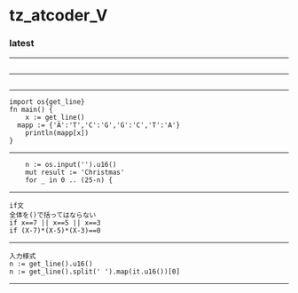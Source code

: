 # tz_atcoder_V

### latest
---
```

```
---
```

```
---
```
import os{get_line}
fn main() {
	x := get_line()
  mapp := {'A':'T','C':'G','G':'C','T':'A'}
	println(mapp[x])        
}
```
---
```
    n := os.input('').u16()
    mut result := 'Christmas'
    for _ in 0 .. (25-n) {
```
---
```
if文
全体を()で括ってはならない
if x==7 || x==5 || x==3
if (X-7)*(X-5)*(X-3)==0  
```
---
```
入力様式
n := get_line().u16()
n := get_line().split(' ').map(it.u16())[0]
```
---
